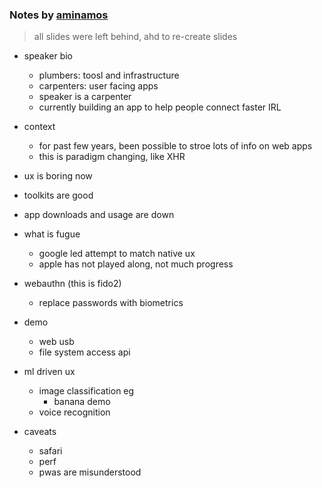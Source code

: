 
### Notes by [aminamos](https://github.com/aminamos)
  > all slides were left behind, ahd to re-create slides

- speaker bio
  - plumbers: toosl and infrastructure
  - carpenters: user facing apps
  - speaker is a carpenter
  - currently building an app to help people connect faster IRL 

- context
  - for past few years, been possible to stroe lots of info on web apps
  - this is paradigm changing, like XHR

- ux is boring now
- toolkits are good
- app downloads and usage are down

- what is fugue
  - google led attempt to match native ux
  - apple has not played along, not much progress

- webauthn (this is fido2)
  - replace passwords with biometrics

- demo
  - web usb
  - file system access api

- ml driven ux
  - image classification eg
    - banana demo
  - voice recognition

- caveats
  - safari
  - perf
  - pwas are misunderstood
